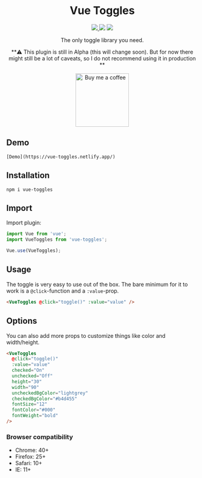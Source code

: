 <h1 align="center">Vue Toggles</h1>

<p align="center">
<a href="https://www.npmjs.com/package/vue-toggles"><img src="https://img.shields.io/npm/v/vue-toggles.svg"/> <img src="https://img.shields.io/npm/dm/vue-toggles.svg"/></a> <a href="https://vuejs.org/"><img src="https://img.shields.io/badge/vue-2.x-brightgreen.svg"/></a>
</p>

<p align="center">
The only toggle library you need.
</p>

<p align="center">
**⚠️ This plugin is still in Alpha (this will change soon). But for now there might still be a lot of caveats, so I do not recommend using it in production **
</p>

<p align="center">
  <a href="https://www.buymeacoff.ee/Nifel">
    <img
         width="140"
         alt="Buy me a coffee"
         src="https://user-images.githubusercontent.com/1577802/36840220-21beb89c-1d3c-11e8-98a4-45fc334842cf.png">
  </a>
</p>

## Demo

```
[Demo](https://vue-toggles.netlify.app/)
```

## Installation

```
npm i vue-toggles
```

## Import

Import plugin:

```javascript
import Vue from 'vue';
import VueToggles from 'vue-toggles';

Vue.use(VueToggles);
```

## Usage

The toggle is very easy to use out of the box. The bare minimum for it to work is a `@click`-function and a `:value`-prop.

```html
<VueToggles @click="toggle()" :value="value" />
```

## Options

You can also add more props to customize things like color and width/height.

```html
<VueToggles
  @click="toggle()"
  :value="value"
  checked="On"
  unchecked="Off"
  height="30"
  width="90"
  uncheckedBgColor="lightgrey"
  checkedBgColor="#b4d455"
  fontSize="12"
  fontColor="#000"
  fontWeight="bold"
/>
```

### Browser compatibility

- Chrome: 40+
- Firefox: 25+
- Safari: 10+
- IE: 11+

